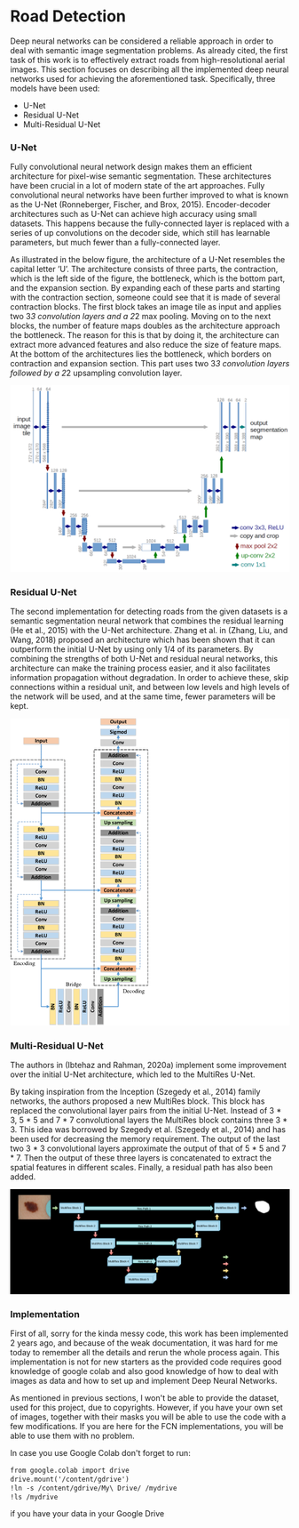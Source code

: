 # Road Detection
Deep neural networks can be considered a reliable approach in order to deal with semantic
image segmentation problems. As already cited, the first task of this work is
to effectively extract roads from high-resolutional aerial images. This section focuses
on describing all the implemented deep neural networks used for achieving the
aforementioned task.
Specifically, three models have been used:
- U-Net
- Residual U-Net
- Multi-Residual U-Net

### U-Net
Fully convolutional neural network design makes them an efficient architecture for
pixel-wise semantic segmentation. These architectures have been crucial in a lot of
modern state of the art approaches. Fully convolutional neural networks have been further
improved to what is known as the U-Net (Ronneberger, Fischer, and Brox, 2015). Encoder-decoder architectures such as U-Net can achieve high accuracy using small
datasets. This happens because the fully-connected layer is replaced with a series of
up convolutions on the decoder side, which still has learnable parameters, but much
fewer than a fully-connected layer.

As illustrated in the below figure, the architecture of a U-Net resembles the capital letter
’U’. The architecture consists of three parts, the contraction, which is the left side of
the figure, the bottleneck, which is the bottom part, and the expansion section. By
expanding each of these parts and starting with the contraction section, someone could
see that it is made of several contraction blocks. The first block takes an image tile as
input and applies two 3*3 convolution layers and a 2*2 max pooling. Moving on
to the next blocks, the number of feature maps doubles as the architecture approach
the bottleneck. The reason for this is that by doing it, the architecture can extract
more advanced features and also reduce the size of feature maps. At the bottom of the
architectures lies the bottleneck, which borders on contraction and expansion section.
This part uses two 3*3 convolution layers followed by a 2*2 upsampling convolution
layer.

![U-Net](https://github.com/TypEktor/Aerial-Image-Geolocalisation-Using-Road-Detection/blob/main/Code/Road%20Detection/Images/U-Net.png?raw=true)


### Residual U-Net

The second implementation for detecting roads from the given datasets is a semantic
segmentation neural network that combines the residual learning (He et al., 2015) with
the U-Net architecture. Zhang et al. in (Zhang, Liu, and Wang, 2018) proposed an
architecture which has been shown that it can outperform the initial U-Net by using
only 1/4 of its parameters. By combining the strengths of both U-Net and residual
neural networks, this architecture can make the training process easier, and it also
facilitates information propagation without degradation. In order to achieve these,
skip connections within a residual unit, and between low levels and high levels of the
network will be used, and at the same time, fewer parameters will be kept.

![RESU-Net](https://github.com/TypEktor/Aerial-Image-Geolocalisation-Using-Road-Detection/blob/main/Code/Road%20Detection/Images/ResUNet.png?raw=true)

### Multi-Residual U-Net
The authors in (Ibtehaz and Rahman, 2020a) implement some improvement
over the initial U-Net architecture, which led to the MultiRes U-Net.

By taking inspiration from the Inception (Szegedy et al., 2014) family
networks, the authors proposed a new MultiRes block. This block has replaced the
convolutional layer pairs from the initial U-Net. Instead of
3 * 3, 5 * 5 and 7 * 7 convolutional layers the MultiRes block contains three 3 * 3.
This idea was borrowed by Szegedy et al. (Szegedy et al., 2014) and has been used
for decreasing the memory requirement. The output of the last two 3 * 3 convolutional
layers approximate the output of that of 5 * 5 and 7 * 7. Then the output of these
three layers is concatenated to extract the spatial features in different scales. Finally, a
residual path has also been added.

![MultiRESU-Net](https://github.com/TypEktor/Aerial-Image-Geolocalisation-Using-Road-Detection/blob/main/Code/Road%20Detection/Images/MultiResUnet.png?raw=true)

### Implementation

First of all, sorry for the kinda messy code, this work has been implemented 2 years ago, and because of the weak documentation, it was hard for me today to remember all the details and rerun the whole process again. This implementation is not for new starters as the provided code requires good knowledge of google colab and also good knowledge of how to deal with images as data and how to set up and implement Deep Neural Networks.

As mentioned in previous sections, I won't be able to provide the dataset, used for this project, due to copyrights. However, if you have your own set of images, together with their masks you will be able to use the code with a few modifications. If you are here for the FCN implementations, you will be able to use them with no problem.

In case you use Google Colab don't forget to run:
```
from google.colab import drive
drive.mount('/content/gdrive')
!ln -s /content/gdrive/My\ Drive/ /mydrive
!ls /mydrive
```
if you have your data in your Google Drive

